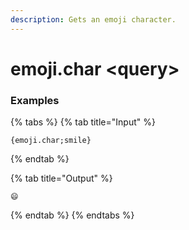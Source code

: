 ```yaml
---
description: Gets an emoji character.
---
```


# emoji.char &lt;query>

### Examples

{% tabs %}
{% tab title="Input" %}

```text
{emoji.char;smile}
```

{% endtab %}

{% tab title="Output" %}

```text
😄
```

{% endtab %}
{% endtabs %}
